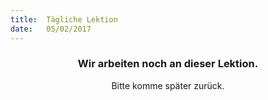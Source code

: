 ```yaml
---
title:  Tägliche Lektion
date:   05/02/2017
---
```


### <center>Wir arbeiten noch an dieser Lektion.</center>
<center>Bitte komme später zurück.</center>